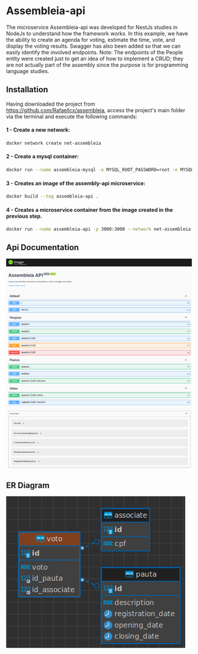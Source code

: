# Assembleia-api

The microservice Assembleia-api was developed for NestJs studies in NodeJs to understand how the framework works. In this example, we have the ability to create an agenda for voting, estimate the time, vote, and display the voting results. Swagger has also been added so that we can easily identify the involved endpoints.
Note: The endpoints of the People entity were created just to get an idea of how to implement a CRUD; they are not actually part of the assembly since the purpose is for programming language studies.

## Installation

Having downloaded the project from https://github.com/Rafaellcx/assembleia, access the project's main folder via the terminal and execute the following commands:

#### 1 - Create a new network:

```sh 
docker network create net-assembleia
```
#### 2 - Create a mysql container:
```sh 
docker run --name assembleia-mysql -e MYSQL_ROOT_PASSWORD=root -e MYSQL_DATABASE=assembleia -p 3306:3306 --network net-assembleia -d mysql:8.0.32
```
#### 3 - Creates an image of the assembly-api microservice:
```sh 
docker build --tag assembleia-api .
```
#### 4 - Creates a microservice container from the image created in the previous step.
```sh 
docker run --name assembleia-api -p 3000:3000 --network net-assembleia -d assembleia-api
```

## Api Documentation
![Alt text](image.png)
## ER Diagram
![Alt text](image-1.png)
